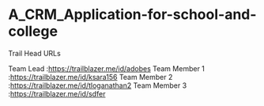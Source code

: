 # A_CRM_Application-for-school-and-college

Trail Head URLs

Team Lead :https://trailblazer.me/id/adobes
Team Member 1 :https://trailblazer.me/id/ksara156
Team Member 2 :https://trailblazer.me/id/tloganathan2
Team Member 3 :https://trailblazer.me/id/sdfer
